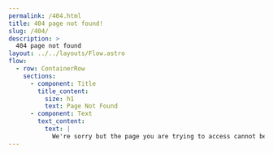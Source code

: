 ```yaml
---
permalink: /404.html
title: 404 page not found!
slug: /404/
description: >
  404 page not found
layout: ../../layouts/Flow.astro
flow:
  - row: ContainerRow
    sections:
      - component: Title
        title_content:
          size: h1
          text: Page Not Found
      - component: Text
        text_content:
          text: |
            We're sorry but the page you are trying to access cannot be found.
---
```

